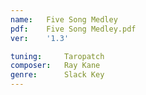 ```yaml
---
name:   Five Song Medley
pdf:    Five Song Medley.pdf
ver:    '1.3'

tuning:     Taropatch
composer:   Ray Kane
genre:      Slack Key
---
```

